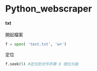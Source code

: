 # Python_webscraper

#### txt
開起檔案
```python
f = open( 'test.txt', 'w+')
```

定位
```python
f.seek(5) #定位到文件的第 6 個位元組
```
